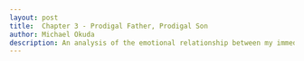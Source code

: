 ```yaml
---
layout: post
title:  Chapter 3 - Prodigal Father, Prodigal Son
author: Michael Okuda
description: An analysis of the emotional relationship between my immediate family members and me
---
```


<!--_(December 8, 2022; college junior) “So you told me that you haven’t come out to your family, right?” Peter asked._

_“Yeah, just my best friend,” I answered._

_“What makes you hesitant about coming out to your family if you don’t mind me asking?”_

_“I honestly haven’t felt like it’s right to tell them, even though I’ve thought a lot about coming out to them. I think I’d tell my parents first, but I could definitely see my mom telling everyone else in the family, so I feel like it should be no one or everyone when I come out. I should be the one telling that story. Even though it was scary to tell my best friend, I felt like it was right for me to tell her when I did. Plus, my family isn’t really my go-to when I want to talk about concerns or problems.”_

_“How do you think your parents would react if you told them?”_

_“Hm... I don’t know. They’re not very expressive. In the past, I feel like when I’ve gone to them for help with life situations, they don’t seem to care that much unless it affects their reputation. My dad was a stake president when I was in middle school and high school, and he’s a mission president now. Maybe they’ll care because ‘the mission president’s son’ is gay. But I honestly don’t know. I don’t see them kicking me out of the family, but I could see them not caring or not being supportive.”_

## Section 1

September 22, 2023.  Even though I had a full-time job secured, I began to feel depressed thinking about moving to Dallas.  After attending Gather Conference and a few classes of institute, I realized that there was a community of people in Utah who valued both the gospel and their orientation.  It was something I wanted to find ever since I came out to myself.  I wasn’t sure if I was going to find that in Dallas.  There weren’t as many members there, even less so LGBTQ members.

Even though I was going to be moving to Dallas not even a year later, I wanted to find friends and make new connections.  There was value in creating memories with people.  It was also good practice for me in preparation for Dallas, and I knew it was an attribute I wanted in a future husband.

As I interacted with people from institute and felt safe being in that space, I also felt like I didn’t have to hide myself.  They all knew I was gay or at least in the LGBTQ community.  I didn’t realize how much I had suppressed myself growing up until I noticed the difference between being around people who knew I was gay versus those who didn’t know.  It made sense why some people chose to publicly come out on social media.  Putting up a front was exhausting.  But I still didn’t feel safe coming out publicly, especially at BYU.  Telling that to the wrong person could have negative consequences.  Unfortunately, there were some people I interacted with frequently whom I could see treat me differently if they found out I was gay.

Even though I’m not publicly out, having an Asian body was in some ways like being publicly out, especially when trying to adapt to an environment of white people who made up the majority at BYU.  I often felt like because I looked different from everyone else in my ward that I was too different to be associated with.  I didn’t feel integrated in any of my wards during my time at BYU.  Before I acknowledged my orientation, the only reason I came to church (other than it being mandatory to continue attending BYU) was to develop my relationship with God.  It wasn’t until I went to institute this semester when I realized that I had forgotten how friendships in church could help me feel the Spirit more.

...

September 27, 2023.  Sister Okuda video chatted me about something logistical, probably about ordering contact lens solution.  It was going to be just the usual five-minute conversation, but I wanted to know what her thoughts were about my reflection.  Even during the time that she and President Okuda were reading a chapter of my reflection together, she didn’t say anything.

“I feel like she just goes with what my dad says,” I told Gyuna once.  “It’s like she doesn’t have a mind of her own.”

“Allow her to speak in Japanese,” Gyuna suggested.  “It’s usually a lot easier for people to express themselves in their native language.”

When I asked Sister Okuda if she had read my reflection, she said she had read most of it.  I asked what her thoughts were and that she could speak Japanese if it would help her say what she wanted to say.  She spoke in English though.  "Has anything changed between the end of last semester and now?" she asked.

"I want to take things slow," I answered.  "I want to find good friends and good connections."  I talked to her about institute and Gather Conference.

"You said you want to find something long-term, but do you see yourself getting married?"

"Yeah.  I can see it with the right guy."

After some talk, she told me how it was okay to feel a certain way but not to act on it.  She made the analogy that feeling angry didn't justify hitting another person.

"But I don't have a desire to harm someone," I said.  "What about you and Dad?  What makes you think it's okay to act and not just feel?"

She responded saying that the doctrine was marriage between a man and a woman.  I asked her what her thoughts were if God said from the very beginning that marriage should be between a man and a man and a woman and a woman.  It took a few times for her to understand that this was a hypothetical situation because she kept saying that doctrine didn’t change and that such a thing wouldn’t happen.

"I know that doctrine doesn't change and that you think it's doctrine that marriage is between a man and a woman, but this kind of hypothetical situation for you is my reality,” I said.  “I don't think marriage is mechanical.  It's not simply just the ritual of an XX-chromosome being and an XY-chromosome being.  Emotions and feelings are involved too.  I don't see guys and girls blindly marrying each other.  That'd be the quickest way to expedite the process of exaltation."

She and I talked for about an hour.  "You're grown up, and I can't make decisions for you," she said.  "Sometimes some of the things you and Nozomu and Shari do I wouldn't do, but I will support you and be your cheerleader.  I’m most impressed that you still have a testimony of the gospel."

I knew going in that not everything would make sense to her and that I’d have to be patient.  She said she wanted to know more about my dating life, so I took that as a step of progress.

## Section 2

October 3, 2023.  Institute was only during September and November this semester, but Tao and other people in the class still met weekly to eat out.

It was also the week after general conference.  A lot of the people in the group expressed how difficult it was to listen to some of the things said in conference.  I was glad I wasn’t the only one who felt that way.  The two speakers who particularly made conference painful were President Oaks and President Nelson.

President Oaks talked about the three kingdoms of glory, where exaltation—the highest degree of glory in the celestial kingdom—was the goal.  He explained how marriage between a man and a woman is essential and that The Family Proclamation isn’t merely a “changeable statement of policy.”  He referenced a quote President Nelson gave about how people can choose to live the laws of the celestial, terrestrial, or telestial kingdom and that the plan of salvation “is a plan that completely honors your agency.”  At the same time, President Oaks stated that it “is not enough for anyone to go through the motions” but that we’d be ultimately judged on what we’d become.  He closed his talk by saying that God will force no one into a sealed relationship who is unwilling.

President Nelson’s talk could be summarized in two words: “think celestial.”  He talked about how the choices you make today would determine three things: “where you will live throughout all eternity, the kind of body with which you will be resurrected, and those with whom you will live forever.”  Those who live a celestial law will receive a celestial body.  Those who live a telestial law will receive a telestial body.  He reinforced what President Oaks said about how the sealing and marriage of a man and a woman is the only way that they could be together in the eternities and that covenants “that are not made and entered into and sealed by the Holy Spirit of promise … have an end when men are dead.”

A lot of thoughts were shared among the people at institute.  Someone shared that general conference was for the general public and that specific communities couldn’t always be addressed.  I was a bit skeptical of that reasoning because it almost always felt like prophets and apostles spoke about LGBTQ people, not to them.  Such an idea reinforced that LGBTQ members didn’t belong in the Church and that their circumstances weren’t worth considering.  None of the prophets and apostles were in the LGBTQ community, so it wasn’t like they knew what it was like to be in that situation.  It felt like because things worked out for them, things would work out for us as well.

Another person in the group pointed out how ironic it was that both President Nelson and President Oaks got remarried later in life.  They probably understood the feelings of loneliness and the joy of having a spouse, so why couldn’t they relate their feelings to us?  It was difficult to wrap my mind around how straight people were so privileged that they couldn’t use their experiences to have compassion on us.

BYU’s reason for banning homosexual relationships is that they can’t lead to eternal marriage.  So what if they couldn’t lead to eternal marriage?  A lot of straight couples around the world don’t have any interest in being with their family in the eternities.  LGBTQ people aren’t dumb either.  People don’t get married simply because one person has XX chromosomes and the other person has XY chromosomes.  To ban homosexual relationships because they can’t lead to eternal marriage was a manifestation of black-and-white thinking.

Each person had a reason for hurting, but here’s my perspective on why I felt pain from this past conference: the reminder that exaltation is not a realistic goal and the hopelessness that comes from it.

Growing up, I had been taught that exaltation was the ultimate goal.  It was something I strived for.  We all lived with Heavenly Father, and He created the Earth for us to gain experiences, to become more like Him, and to return to live with Him and our families.  The gospel had steppingstones of covenants for us to return to that destination.  Baptism, receiving the Gift of the Holy Ghost, the initiatory, and the endowment were all pretty easy to follow through.

Temple marriage sounded so theoretical before and during my mission.  It seemed like it was just another steppingstone.  Of course I had spiritual experiences associated with making covenants, but temple marriage wasn’t a covenant made just between God and me; it also involved another person.  The reality of the emotional implications of marriage didn’t hit me until after the mission.  It was definitely one of the reasons why I came out.  If I had to hide this part of me for eternity, or even in this life alone, that would’ve been unbearable.

A lot of the guys I went on dates with told me how they tried to date girls but couldn’t follow through.  I knew deep down that I didn’t need to date girls to know that I wasn’t romantically interested in them.  A straight person didn’t need to date someone of the same gender to know that there wasn’t romantic interest.

What if I did try to live the laws of the celestial kingdom by going through the motions and marrying a woman?  It was definitely not a natural desire, much like how a straight person would feel if he were to marry a man.  How would my hypothetical wife feel if I expressed that I married her because I was supposed to marry a woman so that I could receive exaltation?  And how would that sort of relationship develop if children were involved?  I never wanted a woman (or anyone for that matter) to feel like the reason I married her was out of duty and that she was just a means to make ends meet.  I didn’t want to put myself in a situation that wouldn’t make me feel happy either.

Even though getting married to a woman was a steppingstone to exaltation, President Oaks said that it wasn’t enough to go through the motions.  So if marrying a woman wasn’t an option, what then?  I had heard people theorize that everyone would become straight after this life.  Of course straight people would have that perspective because that was how they felt, but the scriptures said that we would carry the desires of the heart with us after this life.  Weren’t romantic feelings one of the desires of the heart?  A change in my orientation sounded wrong and perverted.  Straight people would probably say the same thing if their orientation changed.

In a hypothetical situation, if God created man and woman such that people of the same gender had to marry in order to receive exaltation, would straight people feel hopeful that their sexual orientation would change in the spirit world so that they’d become gay?  I didn’t think so.  Sure, it was a hypothetical situation, but this kind of hypothetical situation was my reality.

Those were the reasons why it hurt listening to President Nelson and President Oaks say that we the use of our agency in this life would determine what kingdom and type of body we’d have, that we should think celestial, that God wouldn’t force anyone into a sealed relationship.  Of course I had a desire to live with God.  Of course I wanted exaltation.  But was exaltation a reality for me?  No, it didn’t seem like it for my situation.  I could use my agency to marry a woman, but that decision was incongruent with my feelings.  It was probably how a straight person would feel having to date and marry someone of the same gender.  So then I would just go through the motions, which was considered “not enough.”  It was as if LGBTQ people were cursed, that we had no hope for the end goal many of us desired.

## Section 3

October 6, 2023.

```President Okuda: Hello, Michael!  How are you doing?  I felt prompted to warn you so you won’t be deceived and do things that bring regrets afterwards.  A verse from the D&C 89 came to me, “In consequence of evils and designs which do and will exist in the hearts of conspiring men in the last days, I have warned you, and forewarn you, by giving unto you this word of wisdom by revelation”.   Please come to me if you don’t know what to do or need someone to talk to.  You will find safety and enduring happiness in staying on the covenant path.  “Some blessings come soon, some come late, and some don’t come until heaven; but for those who embrace the gospel of Jesus Christ, they come”, said Elder Holland.  I testify of what he said is true.```

```Me: What made you feel prompted to share this with me?```

```President Okuda: I was watching news from Japan on a single mother with 3 young children being arrested for a part-time job she found on social media.  She was charged for selling stolen items online.  She did not know that she was engaged in an illegal act.  Somehow, it led me to feel that I need to warn and protect you.```

```Me: What does the story have to do with staying on the covenant path and having certain blessings?```

```President Okuda: So revelation and spiritual promptings can come from an experience we each have.  But sometimes, what we are prompted to do may have little to do with the experience.  For example, I try to take notes while watching General Conference talks.  What I am impressed to write down often has nothing to do with the topic being discussed.  Don’t you have those experiences?```

Of course President Okuda would act like I was socially unintelligent enough to not understand his indirect comments about my orientation and decision to date guys.  I didn’t like how he acted that way.  I got straight to the point.

```Me: Yes, so what are your thoughts about me continuing to date guys?```

```President Okuda: Under “Your body is sacred” chapter of the “For the strength of Youth Guide”, it has this entry: “I am attracted to people of my same sex. How do these standards apply to me? Feeling same-sex attraction is not a sin. If you have these feelings and do not pursue or act on them, you are living Heavenly Father’s sacred law of chastity.”  I think the safety is found in following the counsel on “not pursue or act on them.”   You can and should spend time with boys, like your roommates, Church friends in your ward, classmates, coworkers, etc.  That is very natural and your life will be more fulfilling.```

```Me: What makes you think that the feelings I have for guys aren't worthy to have action but your feelings for women are ok? If the Church didn't say that acting on those feelings is bad, specifically the feelings that I have, would you feel ok about it?```

```President Okuda: It is not okay to act on our base desire regardless of male or female.  In Heavenly Father’s plan of happiness, agency, the power to act for ourselves, is vital.  He loves each and every one of us and desires for us to receive a fullness of joy as He does.   How we use that agency is key to our happiness and the test of our mortality.  As in ancient days, prophets warn us of danger ahead of us and lead us to safety.   Heeding to their counsel brings us closer to our Savior.  https://www.churchofjesuschrist.org/study/general-conference/1997/04/finding-safety-in-counsel?lang=eng```

```Me: So if the Church told you that you shouldn't act on your feelings for women at all, would you?```

```President Okuda: Please study the talk I shared with you.  He testifies of an eternal principle that benefits all of us if it is understood and applied to our own lives.```

I read the talk.

```Me: I think that it is valid for some people to have questions about what the prophets say. There are some things that may be difficult to understand, and I think that's why it's important to ask God about it and receive personal revelation. However, I don't feel that there's much understanding of what the LGBTQ community goes through. A lot of us feel like the prophets talk about us, but not really to us other than when President Ballard said that we need to listen and understand what the LGBTQ community goes through. I think that being straight is a privilege and can be taken for granted because their feelings align with the counsel that the prophets have given. I've prayed and have searched for answers with God about my orientation, and I feel like there's been good fruit that has come from dating guys, like empathy and compassion for those who are dating and in relationships. I think one effect of straight privilege is to disregard questions and situations that would put you in someone's shoes like mine, like the question I asked about how you'd feel if the Church told you that you couldn't act on your feelings for women at all. I genuinely think that the prophets have good intentions when they speak, but they too are imperfect. They don't completely understand what it's like to be in the LGBTQ community, and I think the Church over time has made some progress in its views about those people. But I think that's where personal revelation has been important for me.```

```President Okuda: I agree with your statement about how personal revelation is so important.  I also agree with your statement about your personal growth in empathy and compassion for others.  As you said, no one understands what another person really goes through.  Those who have gone through a similar experience can empathize more and appreciate what others go through.  That’s why Church leaders are not exempted from life-challenges.  In fact, many are acquainted intimately with sorrows and heartaches of life.  Some of the General Authorities whom I became close with have gone through really difficult times in life (e.g., I spent one week with Elder Esplin, the first assignment he had as a General Authority to tour a portion of the Area he is assigned to serve in https://www.churchofjesuschrist.org/study/liahona/2023/05/new-callings/elder-j-kimo-esplin?lang=eng. In spite of or perhaps precisely because of the tragedies he experienced, he is the most cheerful and down-to-earth person I have met.  He is very friendly and considerate of the needs of others.). That’s why Christ was not spared from all ridicules, being different from others, not being understood, even being betrayed, falsely accused and judged, even forsaken and killed.  In spite of or precisely because of the most difficult life He lived, he is never bitter about His life and He extends his mercy and compassion to all of us because He understands what we go through and comforts us as we go through our own Gethsemane.```

```Me: So far, I do not feel much support or love from you about my decision. I don't think and expect for you to understand exactly what I'm going through. But I think there are a lot of fears and misunderstandings about LGBTQ people that have made several people say and act in ways that aren't Christlike and in some ways are just downright incorrect. Everyone goes through trials. Of course. However, just because everyone goes through trials doesn't mean that we can understand what people go through. As I've talked to others in the LGBTQ community, I think we can agree that we've all felt misunderstood at one point or another.```

President Okuda was sending me links to talks, so in defense, I sent a link of Ben and Charlie’s podcast and talked about who they were.  I specifically shared their most recent episode about the past general conference and how to cope with the hurt.

```President Okuda: Thanks for sharing with me the link.  I admire their courage to share some of their difficult experiences for the benefit of others and try their best to honor the covenants they made with God and keep their faith.  In the “Same-Sex Attraction” page of “Topics and Questions” module in the Gospel Library, it says,```

```“Same-sex attraction refers to emotional, physical, or sexual attraction to a person of the same gender. The experience of same-sex attraction is not the same for everyone. Some people may feel exclusively attracted to the same gender, while others may feel attracted to both genders.```

```“The Church distinguishes between same-sex attraction and homosexual behavior. People who experience same-sex attraction or identify as gay, lesbian, or bisexual can make and keep covenants with God and fully and worthily participate in the Church. Identifying as gay, lesbian, or bisexual or experiencing same-sex attraction is not a sin and does not prohibit one from participating in the Church, holding callings, or attending the temple.”```

```There is safety and abundant blessing in making covenants with God and trying our best to keep and uphold our covenants.```

He was just repeating a bunch of stuff that I knew and that brought me pain.  It was apparent that he wasn’t in a position to listen.

```Me: I can sort of understand that as a mission president, there isn't much flexibility in being open to different perspectives since you kinda have to follow what your leaders say, but the reason I keep my covenants isn't simply because someone tells me to. I've had experiences with keeping my covenants that have been good, even if it isn't always easy.```

```Again, I think it's easy for straight people to take for granted their sexuality. I think it's easy for you to say to go through the motions of keeping covenants since your feelings align naturally with dating and marriage. I hope you'll have more compassion with people who are in my situation. It is not so black and white for us.```

```President Okuda: “I’ve had experiences with keeping my covenants that have been good, even if it isn’t always easy.”  Thumbs Up!```

He probably didn’t realize that it was people like him who didn’t have an open mind and heart that made it difficult to keep to the faith.

```Me: And what you consider to not be keeping my covenants with dating guys has also been good. I've had spiritual experiences and insights from them too.```

I knew that it would take patience and time for my family members to come to terms with my sexual orientation, but the way that President Okuda reacted to the thoughts I shared not only of this conversation but also about reading “Harry Potter” and to says something as childlike as “guys don’t get to know each other through dating apps” made me feel absolutely hurt and livid.

_(August 2023; college senior) In theory, most of my family members gave supporting words, but in reality, would they want to listen to me and want to learn more about my dating life?  Maybe the real question was if I would feel comfortable talking about my dating life with them.  I wasn’t sure what I could do to reassure myself that they were supportive of me._

I needed to talk to someone about how I felt with President Okuda’s reaction to my reflection.  My go-to was usually Gyuna, but she was so unavailable these days.  When I tried to invite her to do things, she either didn’t respond or said she was too busy.  I decided to not bother her after several invitations.

I also thought about Shari.  She knew both President Okuda and me, so I felt like she would be more understanding of the context.  There was still part of me that felt skeptical of trust.  I rarely ever went to my family when I had emotional concerns, but I wanted to give Shari an opportunity to see what she meant when she said she wanted to support me.

I hesitantly messaged Shari and asked if I could stop by to talk to her about President Okuda’s words.  She responded enthusiastically saying I could come over, so she and I set up a time.

## Section 4

October 7, 2023.  I went to Shari’s place and hung out with my 10-month-old nephew Kiyoshi for the first bit.  I tried to figure out how I could talk about President Okuda, but it felt so unnatural to bring up the subject to someone outside of my friends.

“So have you been on any dates this semester?” Shari then asked.

"I haven't," I answered.

"It sounds like you really are taking a break."

"I want to find good connections.”  I told her about the people at institute.  “They'll do stuff like getting ice cream or going to Taco Tuesdays at Don Joaquin, so I go to those.  I still don't feel very connected with them, but I'm trying to find friends there."

"Have you talked to our parents recently?"

"I have. I had a video call with Mom recently. She told me that while she might do things differently, she can't make decisions for me and that I'm the one to make decisions. She said she wants the best for me and wants to be my cheerleader."

Shari smiled. "She's changed a lot. I'm happy to hear that."

"I know I told you about how Dad told me that he thinks I'm in this social phase of getting to know guys. But yesterday, he texted me saying that he felt prompted to warn me not to be deceived by differing voices, and I felt like he was alluding to my decision to date guys. I asked him directly about it. I didn't feel any sort of love or support from him. He was just really preachy and sent me talks to read. He makes it sound like dating guys is evil and that I'm straying away."

During the conversation, Shari shared her feelings and relationship with President and Sister Okuda.  “I was a lot closer to Dad when I was young, but I know what you mean,” she continued.  “I don't know if it's just because he's in a mission president role and that he's in teaching mode, but he sometimes does come off as preachy. I also don't think our parents have much experience with people in the LGBTQ community."

"Do you know much about the LGBTQ community?" I asked.

"No, not really."

"What is it that makes you supportive of me? I feel like the Church teaches and says a lot of things about the LGBTQ community that are very negative."

"I think that's what the difference is; I don't completely agree with everything the Church says about how there's only one way to be happy or that homosexuality is evil and that you'll be damned and condemned and not worthy of exaltation. I don't believe that God created us so that some of us are inferior to others.

“Growing up, I was very gung-ho about the Church. I think with our home being a mix of Japanese culture and the culture of the Church, we put everything in a box and thought that everything had to be a certain way. That destroys our agency, our ability to choose. That’s what life is all about. I think Heavenly Father gave us agency because we can learn and grow from making our own choices. When I was out of the house, it was difficult to let go of my parents' views and to be able to think for myself.

“I remember when I was a youth, someone's child died, and I sent an email to the parent saying, 'You should meet with the missionaries.' I absolutely can't believe how uncompassionate I was, especially since they have their own Christian faith. I didn't actually try to sympathize with how they felt or what they were going through.

“People in the Church say that they're accepting of others. They're not. In this last conference when President Nelson said to not listen to the unbelievers, I thought about if Kiyoshi were a youth and he took that to heart. With David's decision to leave the Church, would we have a family where we can learn to love and listen to each other and respect each other’s differences, or would we have a rift within our family to not listen to the unbelievers?

“As I read your reflection, your liking guys was something that you knew very well about yourself. It's not just a teenage phase of like, 'Maybe I like guys, maybe I like girls.' I think some guidance is appropriate in those kinds of situations. But you've learned and you've grown from your experiences with dating guys. I can tell that you want to get to know others and develop an actual relationship with someone, and I think you're capable of being a good husband and father like any other good person.” She told me about an extended family’s situation of a parent leaving the family because she couldn’t put up a wall anymore.  “Not that mixed-orientation marriages can't work, but thinking that marrying someone of the opposite sex is the only way that a marriage can work isn't how it is for everyone. So to answer your question, as I've become more open to other people's perspectives, I've come to see that there isn't just one way for every single person to be happy."

After some conversation, I felt more at ease.  I was super grateful that I had talked to Shari.  I couldn’t remember the last time I had a deep conversation like this with her.  I knew she would be safe to talk to.

...

In Luke 15, we read the parable of the prodigal son.  According to the Merriam-Webster dictionary, “prodigal” is “characterized by profuse or wasteful expenditure; lavish.”  The son chose to leave his family and waste his inheritance.

President Okuda is a convert.  He joined the Church in Japan when he was 17.  His mother, who practiced Buddhism, wasn’t happy when he met with the missionaries.  When President Okuda told the whole family about being mission president two years ago, he said that his mother wasn’t happy that he was going to put a pin in his career for something she didn’t see worthy enough.  “Maybe if I was going to become a Buddhist priest, she would’ve been okay with it,” he said.

Only about 1 percent of people in Japan practice Christianity.  The majority practice either Shinto or Buddhism.  I could see President Okuda’s mother asking, “Why is my son straying from the ways of Buddhism and practicing a strange, Western religion?”

President Okuda shared stories of spiritual experiences that taught him about Christ and the gospel.  I could relate to his stories because of how the gospel was substantially and positively influential in my life.  Expressing the feelings that come from those experiences can be difficult to describe in words, especially to someone who doesn’t know anything about the gospel or a concept of God.  As a new “pioneer” in the faith, 17-year-old President Okuda probably couldn’t convey to his mother why he was choosing to join the Church, no matter how eloquent the description of his feelings and experiences.  He knew what he was taught was true, and he couldn’t deny it.  Even though none of his family members joined the Church, he acted in faith.

So in what way is President Okuda a “prodigal” son?  He chose to lavishly spend his life living the gospel, even though his mother wanted him to practice the ways of Buddhism.  During the time the prodigal son was away from home, I wonder what thoughts and feelings the father had.  “Will he come back home?” or “I’m not worried.  He’ll realize his poor decisions and come back.”  Similarly, I wonder if President Okuda’s mom thought, “Will he come back to the ways of Buddhism?” or “I’m not worried.  He’ll realize his poor decision to join the strange Christian faith and will practice Buddhism again.”

In parallel, my feelings and experiences of my orientation are difficult to explain.  It’s apparent that no matter how much I try to describe them, many straight people don’t seem to understand, even though I feel like straight people and LGBTQ people have so much in common in terms of romantic connection.  I prayed a lot to God about this side of me, and I acted in faith to know if dating guys was a right or wrong decision.  As a “pioneer” being a gay man in the Church, and only having been out to myself for less than a year, it was difficult to describe the emotional and spiritual experiences I had from dating guys.  I felt like people thought that same-sex dating meant that they couldn’t have any good association with the Church.

I was a “prodigal” son where I chose to lavishly acknowledge my orientation and do something about those feelings, even when people in the Church judged and pointed fingers.  Maybe President Okuda was like his mother.  Maybe he thought, “Will he come back to the ways of heterosexuality and marry a woman?” or “I’m not worried.  He’ll realize that his feelings are a phase and will marry a woman.”

I found it ironic that President Okuda didn’t empathize with me.

A few days after the exchange with President Okuda, he messaged me:

```President Okuda: I love you!```

I was insulted.

```Me: Why? Merely because the Church commands you to love your children? Or because you actually care about me regardless of what people say or my circumstances? Cuz I feel like it’s more of the former.```

```President Okuda: I just had that feeling come to me.```

Telling me that I was loved didn’t make me feel any better about my relationship with President Okuda nor was it an apology for the way he reacted.  I didn’t want an apology until he knew why his words were hurtful.  This situation was just another piece of evidence why I didn’t like being emotionally vulnerable around my family.  It confirmed to me that it really was better to hide myself growing up.

Maybe I agreed with one of Nozomu’s perceptions of people: President Okuda was like a CEO.  I thought he’d care to know more about my life, not merely because I had the title of “son”—merely the result of his contribution of sperm to produce offspring—but because of the emotions he had for raising, nurturing, and teaching me.  Maybe that wasn’t the case if he viewed my writing was just “Harry Potter.”  He didn’t ever have to know about this side of me.  I took that risk of being vulnerable in hopes of strengthening my relationship with my family.

But yes, I did agree with Nozomu.  President Okuda was CEO first, father second.

(End of Chapter 3...)

Next page -> [Chapter 4: State of the Soul](https://mokuda2.github.io/senioryearreflection/2023/04/05/State-of-the-Soul.html)

---

[Introduction](https://mokuda2.github.io/senioryearreflection/2023/05/01/Introduction.html)

[Chapter 1: The Beginning](https://mokuda2.github.io/senioryearreflection/2023/04/08/The-Beginning.html)

[Chapter 2: The Meaning Behind a Name](https://mokuda2.github.io/senioryearreflection/2023/04/07/The-Meaning-Behind-a-Name.html)

[Chapter 3: Prodigal Father, Prodigal Son](https://mokuda2.github.io/senioryearreflection/2023/04/06/Prodigal-Father-Prodigal-Son.html)

[Chapter 4: State of the Soul](https://mokuda2.github.io/senioryearreflection/2023/04/05/State-of-the-Soul.html)

[Chapter 5: A Spark of Fire](https://mokuda2.github.io/senioryearreflection/2023/04/04/A-Spark-of-Fire.html)

[Chapter 6: A Glance at the Steppingstones](https://mokuda2.github.io/senioryearreflection/2023/03/03/A-Glance-at-the-Steppingstones.html)
-->